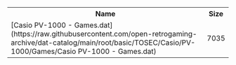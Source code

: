 <table>
<tr><th>Name</th><th>Size</th></tr>
<tr><td>[Casio PV-1000 - Games.dat](https://raw.githubusercontent.com/open-retrogaming-archive/dat-catalog/main/root/basic/TOSEC/Casio/PV-1000/Games/Casio PV-1000 - Games.dat)</td><td>7035</td></tr>
</table>
